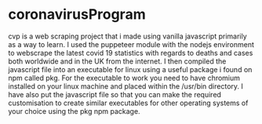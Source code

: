 # coronavirusProgram

cvp is a web scraping project that i made using vanilla javascript primarily as a way to learn. I used the puppeteer module with the nodejs environment to webscrape
the latest covid 19 statistics with regards to deaths and cases both worldwide and in the UK from the internet. I then compiled the javascript file 
into an executable for linux using a useful package i found on npm called pkg. For the executable to work you need to have chromium installed on your linux machine
and placed within the /usr/bin directory. I have also put the javascript file so that you can make the required customisation to create similar executables for other operating systems of your choice using the pkg npm package.
